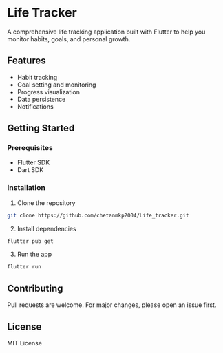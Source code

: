# Life Tracker

A comprehensive life tracking application built with Flutter to help you monitor habits, goals, and personal growth.

## Features
- Habit tracking
- Goal setting and monitoring
- Progress visualization
- Data persistence
- Notifications

## Getting Started

### Prerequisites
- Flutter SDK
- Dart SDK

### Installation
1. Clone the repository
```bash
git clone https://github.com/chetanmkp2004/Life_tracker.git
```

2. Install dependencies
```bash
flutter pub get
```

3. Run the app
```bash
flutter run
```

## Contributing
Pull requests are welcome. For major changes, please open an issue first.

## License
MIT License